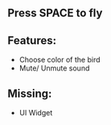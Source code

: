 ## Press SPACE to fly

## Features:

- Choose color of the bird
- Mute/ Unmute sound

## Missing:

- UI Widget
